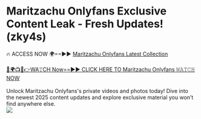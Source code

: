 # Maritzachu Onlyfans Exclusive Content Leak - Fresh Updates! (zky4s)

🔥 ACCESS NOW 🌍==►► <a href="https://tinyurl.com/kvy9nzfs" rel="nofollow">Maritzachu Onlyfans Latest Collection</a>
<br><br>
[🔴🌍📺📱👉WA𝚃CH Now==►► CLICK HERE TO Maritzachu Onlyfans 𝚆𝙰𝚃𝙲𝙷 NOW](https://tinyurl.com/kvy9nzfs)
<br><br>
Unlock Maritzachu Onlyfans's private videos and photos today! Dive into the newest 2025 content updates and explore exclusive material you won’t find anywhere else.
<br>
<a href="https://tinyurl.com/kvy9nzfs" rel="nofollow" data-target="animated-image.originalLink"><img src="https://camo.githubusercontent.com/8a4f000d20f83aca3bf7ec5f350d767afa0574a8a352519fd8cfa583a6f93a33/68747470733a2f2f692e696d6775722e636f6d2f644a486b345a712e676966" data-canonical-src="https://i.imgur.com/dJHk4Zq.gif" style="max-width: 100%; display: inline-block;" data-target="animated-image.originalImage"></a>
<br>
